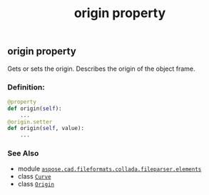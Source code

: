 ﻿---
title: origin property
second_title: Aspose.CAD for Python via .NET API References
description: 
type: docs
weight: 60
url: /aspose.cad.fileformats.collada.fileparser.elements/curve/origin/
is_root: false
---

## origin property


Gets or sets the origin.
Describes the origin of the object frame.
### Definition:
```python
@property
def origin(self):
    ...
@origin.setter
def origin(self, value):
    ...
```

### See Also
* module [`aspose.cad.fileformats.collada.fileparser.elements`](../../)
* class [`Curve`](/cad/python-net/aspose.cad.fileformats.collada.fileparser.elements/curve)
* class [`Origin`](/cad/python-net/aspose.cad.fileformats.collada.fileparser.elements/origin)

